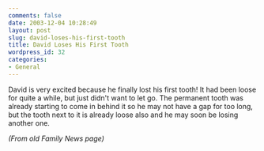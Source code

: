 ```yaml
---
comments: false
date: 2003-12-04 10:28:49
layout: post
slug: david-loses-his-first-tooth
title: David Loses His First Tooth
wordpress_id: 32
categories:
- General
---
```


David is very excited because he finally lost his first tooth!  It had been loose for quite a while, but just didn't want to let go.  The permanent tooth was already starting to come in behind it so he may not have a gap for too long, but the tooth next to it is already loose also and he may soon be losing another one.




_(From old Family News page)_



